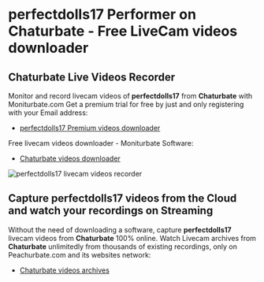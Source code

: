 # perfectdolls17 Performer on Chaturbate - Free LiveCam videos downloader

## Chaturbate Live Videos Recorder

Monitor and record livecam videos of **perfectdolls17** from **Chaturbate** with Moniturbate.com
Get a premium trial for free by just and only registering with your Email address:
* [perfectdolls17 Premium videos downloader](https://moniturbate.com/request-demo-licence-key.html)

Free livecam videos downloader - Moniturbate Software:
* [Chaturbate videos downloader](https://moniturbate.com/moniturbate-download-software.html)

![perfectdolls17 livecam videos recorder](https://peachurnet.com/templates/moniturbate-software.png)


## Capture perfectdolls17 videos from the Cloud and watch your recordings on Streaming

Without the need of downloading a software, capture **perfectdolls17** livecam videos from **Chaturbate** 100% online.
Watch Livecam archives from **Chaturbate** unlimitedly from thousands of existing recordings, only on Peachurbate.com and its websites network:
* [Chaturbate videos archives](https://peachurnet.com/)